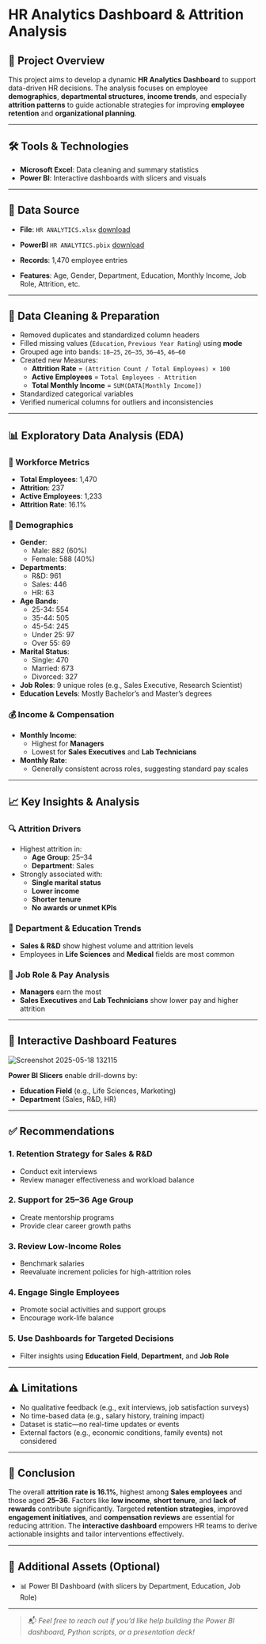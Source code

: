 # HR Analytics Dashboard & Attrition Analysis

## 📌 Project Overview
This project aims to develop a dynamic **HR Analytics Dashboard** to support data-driven HR decisions. The analysis focuses on employee **demographics**, **departmental structures**, **income trends**, and especially **attrition patterns** to guide actionable strategies for improving **employee retention** and **organizational planning**.

---

## 🛠️ Tools & Technologies
- **Microsoft Excel**: Data cleaning and summary statistics  
- **Power BI**: Interactive dashboards with slicers and visuals  

---

## 📁 Data Source
- **File**: `HR ANALYTICS.xlsx`  [download](https://github.com/user-attachments/files/20454088/HR.ANALYTICS.xlsx)
- **PowerBI** `HR ANALYTICS.pbix` [download](https://github.com/Davidsmeek/Data--Analysis/blob/main/HR.pbix)

- **Records**: 1,470 employee entries  
- **Features**: Age, Gender, Department, Education, Monthly Income, Job Role, Attrition, etc.

---

## 🧹 Data Cleaning & Preparation
- Removed duplicates and standardized column headers
- Filled missing values (`Education`, `Previous Year Rating`) using **mode**
- Grouped age into bands: `18–25`, `26–35`, `36–45`, `46–60`
- Created new Measures:
  - **Attrition Rate** = `(Attrition Count / Total Employees) × 100`
  - **Active Employees** = `Total Employees - Attrition`
  - **Total Monthly Income** = `SUM(DATA[Monthly Income])`
- Standardized categorical variables
- Verified numerical columns for outliers and inconsistencies

---

## 📊 Exploratory Data Analysis (EDA)

### 👥 Workforce Metrics
- **Total Employees**: 1,470  
- **Attrition**: 237  
- **Active Employees**: 1,233  
- **Attrition Rate**: 16.1%

### 🧬 Demographics
- **Gender**:  
  - Male: 882 (60%)  
  - Female: 588 (40%)
- **Departments**:  
  - R&D: 961  
  - Sales: 446  
  - HR: 63
- **Age Bands**:  
  - 25-34: 554  
  - 35-44: 505  
  - 45-54: 245  
  - Under 25: 97
  - Over 55: 69
- **Marital Status**:  
  - Single: 470  
  - Married: 673  
  - Divorced: 327
- **Job Roles**: 9 unique roles (e.g., Sales Executive, Research Scientist)
- **Education Levels**: Mostly Bachelor’s and Master’s degrees

### 💰 Income & Compensation
- **Monthly Income**:  
  - Highest for **Managers**  
  - Lowest for **Sales Executives** and **Lab Technicians**
- **Monthly Rate**:  
  - Generally consistent across roles, suggesting standard pay scales

---

## 📈 Key Insights & Analysis

### 🔍 Attrition Drivers
- Highest attrition in:
  - **Age Group**: 25–34  
  - **Department**: Sales
- Strongly associated with:
  - **Single marital status**
  - **Lower income**
  - **Shorter tenure**
  - **No awards or unmet KPIs**

### 🧠 Department & Education Trends
- **Sales & R&D** show highest volume and attrition levels
- Employees in **Life Sciences** and **Medical** fields are most common

### 💼 Job Role & Pay Analysis
- **Managers** earn the most  
- **Sales Executives** and **Lab Technicians** show lower pay and higher attrition

---

## 🧩 Interactive Dashboard Features
![Screenshot 2025-05-18 132115](https://github.com/user-attachments/assets/4d4696ec-5410-43f2-a61d-32ceb95db442)


**Power BI Slicers** enable drill-downs by:
- **Education Field** (e.g., Life Sciences, Marketing)
- **Department** (Sales, R&D, HR)

---

## ✅ Recommendations

### 1. Retention Strategy for Sales & R&D
- Conduct exit interviews  
- Review manager effectiveness and workload balance

### 2. Support for 25–36 Age Group
- Create mentorship programs  
- Provide clear career growth paths

### 3. Review Low-Income Roles
- Benchmark salaries  
- Reevaluate increment policies for high-attrition roles

### 4. Engage Single Employees
- Promote social activities and support groups  
- Encourage work-life balance

### 5. Use Dashboards for Targeted Decisions
- Filter insights using **Education Field**, **Department**, and **Job Role**

---

## ⚠️ Limitations
- No qualitative feedback (e.g., exit interviews, job satisfaction surveys)
- No time-based data (e.g., salary history, training impact)
- Dataset is static—no real-time updates or events
- External factors (e.g., economic conditions, family events) not considered

---

## 📌 Conclusion
The overall **attrition rate is 16.1%**, highest among **Sales employees** and those aged **25–36**. Factors like **low income**, **short tenure**, and **lack of rewards** contribute significantly. Targeted **retention strategies**, improved **engagement initiatives**, and **compensation reviews** are essential for reducing attrition. The **interactive dashboard** empowers HR teams to derive actionable insights and tailor interventions effectively.

---

## 📁 Additional Assets (Optional)
- 📊 Power BI Dashboard (with slicers by Department, Education, Job Role)  

---

> 📬 *Feel free to reach out if you’d like help building the Power BI dashboard, Python scripts, or a presentation deck!*
